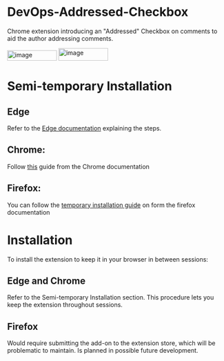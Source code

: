 # DevOps-Addressed-Checkbox
Chrome extension introducing an "Addressed" Checkbox on comments to aid the author addressing comments.

<img width="115" height="24" alt="image" src="https://github.com/user-attachments/assets/c8ba7070-3bc1-4e57-8a9e-d5ac5ffcbf50" />
<img width="115" height="29" alt="image" src="https://github.com/user-attachments/assets/83ad8c3c-9b00-481c-b180-a901c16bee19" />

# Semi-temporary Installation
## Edge
Refer to the [Edge documentation](https://learn.microsoft.com/en-us/microsoft-edge/extensions/getting-started/extension-sideloading) explaining the steps.
## Chrome:
Follow [this](https://developer.chrome.com/docs/extensions/get-started/tutorial/hello-world#load-unpacked) guide from the Chrome documentation
##  Firefox:
You can follow the [temporary installation guide](https://extensionworkshop.com/documentation/develop/temporary-installation-in-firefox/) on form the firefox documentation

# Installation
To install the extension to keep it in your browser in between sessions:

## Edge and Chrome
Refer to the Semi-temporary Installation section.
This procedure lets you keep the extension throughout sessions.
## Firefox
Would require submitting the add-on to the extension store, which will be problematic to maintain. Is planned in possible future development.
